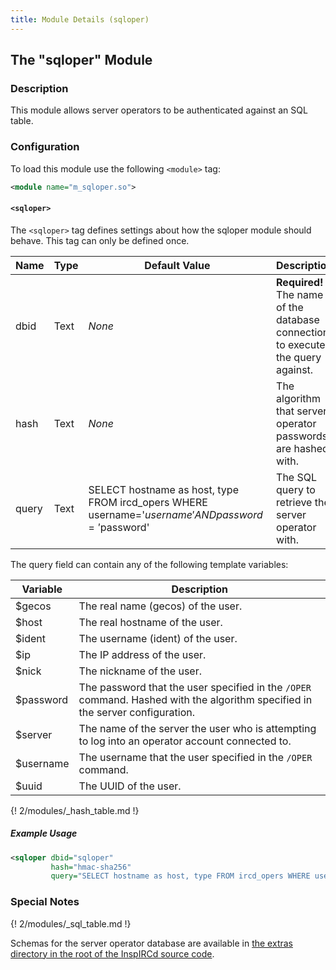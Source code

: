 ```yaml
---
title: Module Details (sqloper)
---
```


## The "sqloper" Module

### Description

This module allows server operators to be authenticated against an SQL table.

### Configuration

To load this module use the following `<module>` tag:

```xml
<module name="m_sqloper.so">
```

#### `<sqloper>`

The `<sqloper>` tag defines settings about how the sqloper module should behave. This tag can only be defined once.

Name  | Type | Default Value                                                                                     | Description
----- | ---- | ------------------------------------------------------------------------------------------------- | -----------
dbid  | Text | *None*                                                                                            | **Required!** The name of the database connection to execute the query against.
hash  | Text | *None*                                                                                            | The algorithm that server operator passwords are hashed with.
query | Text | SELECT hostname as host, type FROM ircd_opers WHERE username='$username' AND password='$password' | The SQL query to retrieve the server operator with.

The query field can contain any of the following template variables:

Variable  | Description
--------- | -----------
$gecos    | The real name (gecos) of the user.
$host     | The real hostname of the user.
$ident    | The username (ident) of the user.
$ip       | The IP address of the user.
$nick     | The nickname of the user.
$password | The password that the user specified in the `/OPER` command. Hashed with the algorithm specified in the server configuration.
$server   | The name of the server the user who is attempting to log into an operator account connected to.
$username | The username that the user specified in the `/OPER` command.
$uuid     | The UUID of the user.

{! 2/modules/_hash_table.md !}

##### Example Usage

```xml
<sqloper dbid="sqloper"
         hash="hmac-sha256"
         query="SELECT hostname as host, type FROM ircd_opers WHERE username='$username' AND password='$password'">
```

### Special Notes

{! 2/modules/_sql_table.md !}

Schemas for the server operator database are available in [the extras directory in the root of the InspIRCd source code](https://github.com/inspircd/inspircd/tree/insp20/extras).
